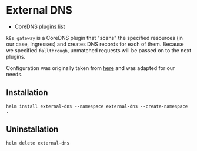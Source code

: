 # External DNS

* CoreDNS [plugins list](https://coredns.io/plugins/)

`k8s_gateway` is a CoreDNS plugin that "scans" the specified resources (in our
case, Ingresses) and creates DNS records for each of them. Because we specified
`fallthrough`, unmatched requests will be passed on to the next plugins.

Configuration was originally taken from
[here](https://trenta3.gitlab.io/note:k3s-dns-setup/) and was adapted for our
needs.

## Installation

`helm install external-dns --namespace external-dns --create-namespace .`

## Uninstallation

`helm delete external-dns`
